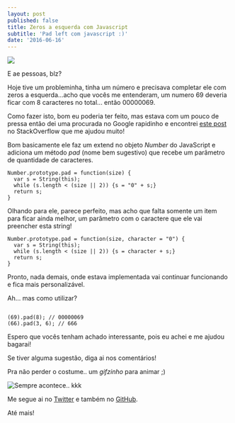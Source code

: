 ```yaml
---
layout: post
published: false
title: Zeros a esquerda com Javascript
subtitle: 'Pad left com javascript :)'
date: '2016-06-16'
---
```

![](https://www.rascal.columbia.edu/images/jscript.gif)

E ae pessoas, blz?

Hoje tive um probleminha, tinha um número e precisava completar ele com zeros a esquerda...acho que vocês me entenderam, um numero 69 deveria ficar com 8 caracteres no total... então 00000069.

Como fazer isto, bom eu poderia ter feito, mas estava com um pouco de pressa então dei uma procurada no Google rapidinho e encontrei [este post](http://stackoverflow.com/a/11187738) no StackOverflow que me ajudou muito!

Bom basicamente ele faz um extend no objeto *Number* do JavaScript e adiciona um método *pad* (nome bem sugestivo) que recebe um parâmetro de quantidade de caracteres.


```
Number.prototype.pad = function(size) {
  var s = String(this);
  while (s.length < (size || 2)) {s = "0" + s;}
  return s;
}
```

Olhando para ele, parece perfeito, mas acho que falta somente um item para ficar ainda melhor, um parâmetro com o caractere que ele vai preencher esta string!

```
Number.prototype.pad = function(size, character = "0") {
  var s = String(this);
  while (s.length < (size || 2)) {s = character + s;}
  return s;
}
```

Pronto, nada demais, onde estava implementada vai continuar funcionando e fica mais personalizável.

Ah... mas como utilizar?

```

(69).pad(8); // 00000069
(66).pad(3, 6); // 666

```

Espero que vocês tenham achado interessante, pois eu achei e me ajudou bagarai!

Se tiver alguma sugestão, diga ai nos comentários!

Pra não perder o costume.. um *gifzinho* para animar ;)

![Sempre acontece.. kkk](http://geekshumor.com/wp-content/uploads/2013/09/Code-Refactoring.gif)

Me segue ai no [Twitter](http://twitter.com/lcomino) e também no [GitHub](http://github.com/lcomino).

Até mais!

